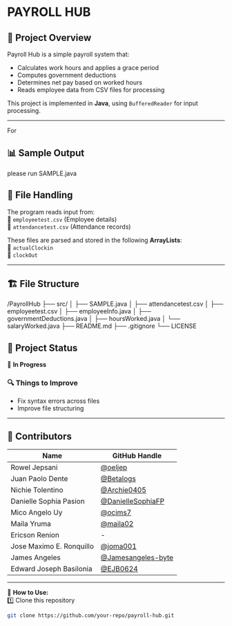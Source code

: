 # **PAYROLL HUB**

## 📌 Project Overview  
Payroll Hub is a simple payroll system that:  
- Calculates work hours and applies a grace period  
- Computes government deductions  
- Determines net pay based on worked hours  
- Reads employee data from CSV files for processing  

This project is implemented in **Java**, using `BufferedReader` for input processing.  

---
For
## 📊 **Sample Output**  
please run SAMPLE.java

## 📂 **File Handling**  
The program reads input from:  
📌 `employeetest.csv` (Employee details)  
📌 `attendancetest.csv` (Attendance records)  

These files are parsed and stored in the following **ArrayLists**:  
📌 `actualClockin`  
📌 `clockOut`  

---

## 🏗 **File Structure**  

/PayrollHub
├── src/
│   ├── SAMPLE.java
│   ├── attendancetest.csv
│   ├── employeetest.csv
│   ├── employeeInfo.java
│   ├── governmentDeductions.java
│   ├── hoursWorked.java
│   └── salaryWorked.java
├── README.md
├── .gitignore
└── LICENSE

## 🚧 **Project Status**  
🔧 **In Progress**  

### 🔍 **Things to Improve**  
- Fix syntax errors across files  
- Improve file structuring  

---

## 👥 **Contributors**  
| Name | GitHub Handle |
|------|--------------|
| Rowel Jepsani | [@oeljep](https://github.com/oeljep) |
| Juan Paolo Dente | [@Betalogs](https://github.com/Betalogs) |
| Nichie Tolentino | [@Archie0405](https://github.com/Archie0405) |
| Danielle Sophia Pasion | [@DanielleSophiaFP](https://github.com/DanielleSophiaFP) |
| Mico Angelo Uy | [@ocims7](https://github.com/ocims7) |
| Maila Yruma | [@maila02](https://github.com/maila02) |
| Ericson Renion | - |
| Jose Maximo E. Ronquillo | [@joma001](https://github.com/joma001) |
| James Angeles | [@Jamesangeles-byte](https://github.com/Jamesangeles-byte) |
| Edward Joseph Basilonia | [@EJB0624](https://github.com/EJB0624) |

---

🎯 **How to Use:**  
1️⃣ Clone this repository  
```sh
git clone https://github.com/your-repo/payroll-hub.git
